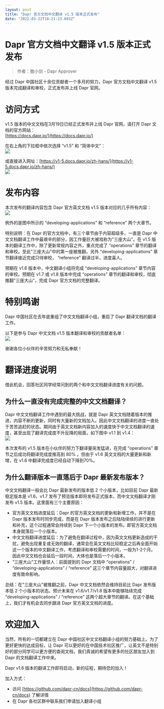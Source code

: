 ```yaml
---
layout: post
title: "Dapr 官方文档中文翻译 v1.5 版本正式发布"
date: "2022-03-22T18:21:23.085Z"
---
```

Dapr 官方文档中文翻译 v1.5 版本正式发布
=========================

> 作者：敖小剑 - Dapr Approver

经过 Dapr 中国社区十余位贡献者一个多月的努力，Dapr 官方文档中文翻译 v1.5 版本完成翻译和审校，正式发布并上线 Dapr 官网。

访问方式
====

v1.5 版本的中文文档在3月19日已经正式发布并上线 Dapr 官网，请打开 Dapr 文档的官方网站：  
[https://docs.dapr.io/](https://docs.dapr.io/)

在右上角的下拉框中依次选择 “v1.5” 和 “简体中文”：  
![](https://img2022.cnblogs.com/blog/2170493/202203/2170493-20220322212341231-1755618116.png)

或直接进入网址：[https://v1-5.docs.dapr.io/zh-hans/](https://v1-5.docs.dapr.io/zh-hans/)  
![](https://img2022.cnblogs.com/blog/2170493/202203/2170493-20220322212413004-9167235.png)

发布内容
====

本次发布的翻译内容包含 Dapr 官方英文文档 v1.5 版本对应的几乎所有内容：  
![](https://img2022.cnblogs.com/blog/2170493/202203/2170493-20220322212440156-1174238958.png)

例外的是图中所示的 “developing-applications” 和 “reference” 两个大章节。

特别说明：在 Dapr 的官方文档中，有三个章节由于内容超级多，一直是 Dapr 中文文档翻译工作中最艰辛的部分，因工作量巨大被戏称为"三座大山"。在 v1.5 版本的翻译工作中，除了更新常规内容之外，重点完成了 “operations” 章节的翻译和审校。至此"三座大山"中的第一座被推翻，另外 “developing-applications” 章节翻译接近完成只待审校， “reference” 翻译过半，进度喜人。

预期在 v1.6 版本中，中文翻译小组将完成 “developing-applications” 章节内容的审校。预期在 v1.7 或 v1.8 版本中完成 “operations” 章节的翻译和审校，彻底推翻"三座大山"，完成 Dapr 官方文档的完整翻译。

特别鸣谢
====

Dapr 中国社区在去年底重组了中文文档翻译小组，重启了 Dapr 翻译文档的翻译工作。

以下是参与 Dapr 中文文档 v1.5 版本翻译和审校的贡献者名单：  
![](https://img2022.cnblogs.com/blog/2170493/202203/2170493-20220322212837079-1385509855.png)

谢谢各位小伙伴的辛苦努力和无私奉献！

翻译进度说明
======

借此机会，回答社区同学经常问到的两个和中文文档翻译进度有关的问题。

为什么一直没有完成完整的中文文档翻译？
-------------------

Dapr 中文文档翻译工作中遇到的最大挑战，就是 Dapr 英文文档随着版本的推进，内容不断的更新，同时有大量新的文档加入。因此中文文档翻译的进度一直处于苦苦追赶的状态。期间由于英文文档新内容加入的速度快于中文文档翻译的速度，甚至出现了翻译完成度不升反降的局面，如下图中 v1.1 到 v1.4：  
![](https://img2022.cnblogs.com/blog/2170493/202203/2170493-20220322212913680-1435897814.png)

本次发布的 v1.5 版本在小伙伴的努力下翻译量突发猛进，在完成 “operations” 章节之后成功将翻译完成度推高到 80% 。但由于 v1.6 英文文档的大量更新和新增，在 v1.6 中翻译完成度已经自动下降到70%。

为什么翻译版本一直落后于 Dapr 最新发布版本？
-------------------------

中文文档翻译一般会比 Dapr 最新发布的版本低 2 个小版本，比如目前 Dapr 最新稳定版本是 v1.6，v1.7 发布了预览版本即将发布正式版本，而中文文档翻译才刚发布 v1.5 版本。这里面有三个主要原因：

*   官方英文文档进度延后：Dapr 的官方英文文档的更新和新增工作，并不是在 Dapr 版本发布时同步完成，而是在 Dapr 版本发布之后陆陆续续的进行更新和补充，这个过程通常会持续到 Dapr 下一个小版本的发布。即官方英文文档本身就落后一个小版本。
*   中文文档翻译进度延后：为了避免在翻译过程中，因为英文文档更新造成的干扰，避免出现重复或无效的翻译，通常会在英文文档比较稳定之后再全面开始这一个版本的中文翻译工作，考虑翻译和审校需要的时间，一般为1-2个月。因此中文文档也会延后一段时间，大体也是落后一个小版本。
*   “三座大山"工作量惊人：前面提到的 Dapr 文档中 “operations” / “developing-applications” / “reference” 这三个章节内容量超大，对翻译进度有致命影响。

总结：在"三座大山"被推翻之前，Dapr 中文文档依然会维持目前比 Dapr 发布版本低 2 个小版本的状态。预计未来在 v1.6/v1.7/v1.8 版本中能够陆续完成 “developing-applications” / “reference” 这两个超大章节的翻译。在这个基础上，我们才有机会去同步跟进 Dapr 官方英文文档的进度。

欢迎加入
====

当然，所有的一切都建立在 Dapr 中国社区中文文档翻译小组的努力基础上。为了更好更快的达成目标，让 Dapr 可以更好的在中国技术社区推广，让英文不是特别好的部分同学可以更方便的查阅文档，我们真诚的希望有更多的社区朋友加入到 Dapr 的文档翻译工作中来。

Dapr v1.6 版本的翻译工作即将启动，新的征程，期待您的加入！

加入方式：

*   访问 [https://github.com/dapr-cn/docs](https://github.com/dapr-cn/docs) 了解详情
*   在 Dapr 各社区群中联系我们申请加入翻译小组
